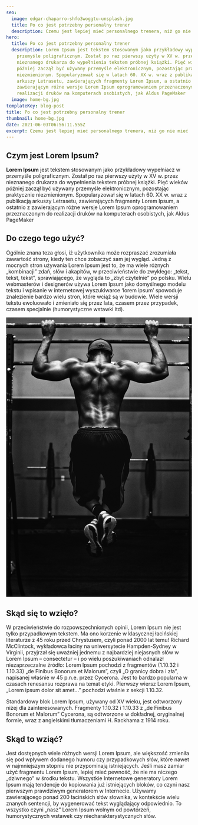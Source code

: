 ```yaml
---
seo:
  image: edgar-chaparro-shfo3woggtu-unsplash.jpg
  title: Po co jest potrzebny personalny trener
  description: Czemu jest lepiej mieć personalnego trenera, niż go nie mieć
hero:
  title: Po co jest potrzebny personalny trener
  description: Lorem Ipsum jest tekstem stosowanym jako przykładowy wypełniacz w
    przemyśle poligraficznym. Został po raz pierwszy użyty w XV w. przez
    nieznanego drukarza do wypełnienia tekstem próbnej książki. Pięć wieków
    później zaczął być używany przemyśle elektronicznym, pozostając praktycznie
    niezmienionym. Spopularyzował się w latach 60. XX w. wraz z publikacją
    arkuszy Letrasetu, zawierających fragmenty Lorem Ipsum, a ostatnio z
    zawierającym różne wersje Lorem Ipsum oprogramowaniem przeznaczonym do
    realizacji druków na komputerach osobistych, jak Aldus PageMaker
  image: home-bg.jpg
templateKey: blog-post
title: Po co jest potrzebny personalny trener
thumbnail: home-bg.jpg
date: 2021-06-03T06:56:11.555Z
excerpt: Czemu jest lepiej mieć personalnego trenera, niż go nie mieć
---
```

## Czym jest Lorem Ipsum?

**Lorem Ipsum** jest tekstem stosowanym jako przykładowy wypełniacz w przemyśle poligraficznym. Został po raz pierwszy użyty w XV w. przez nieznanego drukarza do wypełnienia tekstem próbnej książki. Pięć wieków później zaczął być używany przemyśle elektronicznym, pozostając praktycznie niezmienionym. Spopularyzował się w latach 60. XX w. wraz z publikacją arkuszy Letrasetu, zawierających fragmenty Lorem Ipsum, a ostatnio z zawierającym różne wersje Lorem Ipsum oprogramowaniem przeznaczonym do realizacji druków na komputerach osobistych, jak Aldus PageMaker

## Do czego tego użyć?

Ogólnie znana teza głosi, iż użytkownika może rozpraszać zrozumiała zawartość strony, kiedy ten chce zobaczyć sam jej wygląd. Jedną z mocnych stron używania Lorem Ipsum jest to, że ma wiele różnych „kombinacji” zdań, słów i akapitów, w przeciwieństwie do zwykłego: „tekst, tekst, tekst”, sprawiającego, że wygląda to „zbyt czytelnie” po polsku. Wielu webmasterów i designerów używa Lorem Ipsum jako domyślnego modelu tekstu i wpisanie w internetowej wyszukiwarce ‘lorem ipsum’ spowoduje znalezienie bardzo wielu stron, które wciąż są w budowie. Wiele wersji tekstu ewoluowało i zmieniało się przez lata, czasem przez przypadek, czasem specjalnie (humorystyczne wstawki itd).

![Trener](edgar-chaparro-shfo3woggtu-unsplash.jpg "trener")

## Skąd się to wzięło?

W przeciwieństwie do rozpowszechnionych opinii, Lorem Ipsum nie jest tylko przypadkowym tekstem. Ma ono korzenie w klasycznej łacińskiej literaturze z 45 roku przed Chrystusem, czyli ponad 2000 lat temu! Richard McClintock, wykładowca łaciny na uniwersytecie Hampden-Sydney w Virginii, przyjrzał się uważniej jednemu z najbardziej niejasnych słów w Lorem Ipsum – consectetur – i po wielu poszukiwaniach odnalazł niezaprzeczalne źródło: Lorem Ipsum pochodzi z fragmentów (1.10.32 i 1.10.33) „de Finibus Bonorum et Malorum”, czyli „O granicy dobra i zła”, napisanej właśnie w 45 p.n.e. przez Cycerona. Jest to bardzo popularna w czasach renesansu rozprawa na temat etyki. Pierwszy wiersz Lorem Ipsum, „Lorem ipsum dolor sit amet...” pochodzi właśnie z sekcji 1.10.32.

Standardowy blok Lorem Ipsum, używany od XV wieku, jest odtworzony niżej dla zainteresowanych. Fragmenty 1.10.32 i 1.10.33 z „de Finibus Bonorum et Malorum” Cycerona, są odtworzone w dokładnej, oryginalnej formie, wraz z angielskimi tłumaczeniami H. Rackhama z 1914 roku.

## Skąd to wziąć?

Jest dostępnych wiele różnych wersji Lorem Ipsum, ale większość zmieniła się pod wpływem dodanego humoru czy przypadkowych słów, które nawet w najmniejszym stopniu nie przypominają istniejących. Jeśli masz zamiar użyć fragmentu Lorem Ipsum, lepiej mieć pewność, że nie ma niczego „dziwnego” w środku tekstu. Wszystkie Internetowe generatory Lorem Ipsum mają tendencje do kopiowania już istniejących bloków, co czyni nasz pierwszym prawdziwym generatorem w Internecie. Używamy zawierającego ponad 200 łacińskich słów słownika, w kontekście wielu znanych sentencji, by wygenerować tekst wyglądający odpowiednio. To wszystko czyni „nasz” Lorem Ipsum wolnym od powtórzeń, humorystycznych wstawek czy niecharakterystycznych słów.
